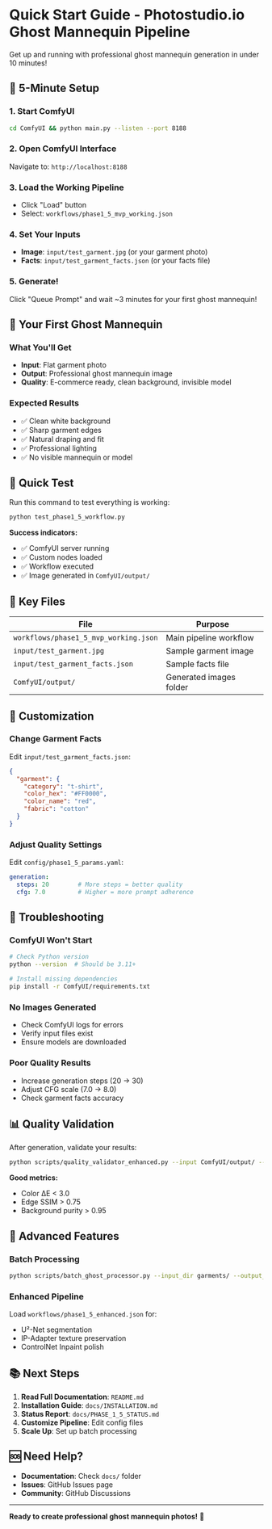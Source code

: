 # Quick Start Guide - Photostudio.io Ghost Mannequin Pipeline

Get up and running with professional ghost mannequin generation in under 10 minutes!

## 🚀 5-Minute Setup

### 1. Start ComfyUI
```bash
cd ComfyUI && python main.py --listen --port 8188
```

### 2. Open ComfyUI Interface
Navigate to: `http://localhost:8188`

### 3. Load the Working Pipeline
- Click "Load" button
- Select: `workflows/phase1_5_mvp_working.json`

### 4. Set Your Inputs
- **Image**: `input/test_garment.jpg` (or your garment photo)
- **Facts**: `input/test_garment_facts.json` (or your facts file)

### 5. Generate!
Click "Queue Prompt" and wait ~3 minutes for your first ghost mannequin!

## 📸 Your First Ghost Mannequin

### What You'll Get
- **Input**: Flat garment photo
- **Output**: Professional ghost mannequin image
- **Quality**: E-commerce ready, clean background, invisible model

### Expected Results
- ✅ Clean white background
- ✅ Sharp garment edges
- ✅ Natural draping and fit
- ✅ Professional lighting
- ✅ No visible mannequin or model

## 🎯 Quick Test

Run this command to test everything is working:

```bash
python test_phase1_5_workflow.py
```

**Success indicators:**
- ✅ ComfyUI server running
- ✅ Custom nodes loaded
- ✅ Workflow executed
- ✅ Image generated in `ComfyUI/output/`

## 📁 Key Files

| File | Purpose |
|------|---------|
| `workflows/phase1_5_mvp_working.json` | Main pipeline workflow |
| `input/test_garment.jpg` | Sample garment image |
| `input/test_garment_facts.json` | Sample facts file |
| `ComfyUI/output/` | Generated images folder |

## 🔧 Customization

### Change Garment Facts
Edit `input/test_garment_facts.json`:

```json
{
  "garment": {
    "category": "t-shirt",
    "color_hex": "#FF0000",
    "color_name": "red",
    "fabric": "cotton"
  }
}
```

### Adjust Quality Settings
Edit `config/phase1_5_params.yaml`:

```yaml
generation:
  steps: 20        # More steps = better quality
  cfg: 7.0         # Higher = more prompt adherence
```

## 🚨 Troubleshooting

### ComfyUI Won't Start
```bash
# Check Python version
python --version  # Should be 3.11+

# Install missing dependencies
pip install -r ComfyUI/requirements.txt
```

### No Images Generated
- Check ComfyUI logs for errors
- Verify input files exist
- Ensure models are downloaded

### Poor Quality Results
- Increase generation steps (20 → 30)
- Adjust CFG scale (7.0 → 8.0)
- Check garment facts accuracy

## 📊 Quality Validation

After generation, validate your results:

```bash
python scripts/quality_validator_enhanced.py --input ComfyUI/output/ --facts input/ --report qa_report.json
```

**Good metrics:**
- Color ΔE < 3.0
- Edge SSIM > 0.75
- Background purity > 0.95

## 🎨 Advanced Features

### Batch Processing
```bash
python scripts/batch_ghost_processor.py --input_dir garments/ --output_dir results/
```

### Enhanced Pipeline
Load `workflows/phase1_5_enhanced.json` for:
- U²-Net segmentation
- IP-Adapter texture preservation
- ControlNet Inpaint polish

## 📚 Next Steps

1. **Read Full Documentation**: `README.md`
2. **Installation Guide**: `docs/INSTALLATION.md`
3. **Status Report**: `docs/PHASE_1_5_STATUS.md`
4. **Customize Pipeline**: Edit config files
5. **Scale Up**: Set up batch processing

## 🆘 Need Help?

- **Documentation**: Check `docs/` folder
- **Issues**: GitHub Issues page
- **Community**: GitHub Discussions

---

**Ready to create professional ghost mannequin photos!** 🎉